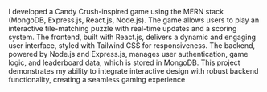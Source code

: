 I developed a Candy Crush-inspired game using the MERN stack (MongoDB, Express.js, React.js, Node.js). The game allows users to play an interactive tile-matching puzzle with real-time updates and a scoring system. The frontend, built with React.js, delivers a dynamic and engaging user interface, styled with Tailwind CSS for responsiveness. The backend, powered by Node.js and Express.js, manages user authentication, game logic, and leaderboard data, which is stored in MongoDB. This project demonstrates my ability to integrate interactive design with robust backend functionality, creating a seamless gaming experience
